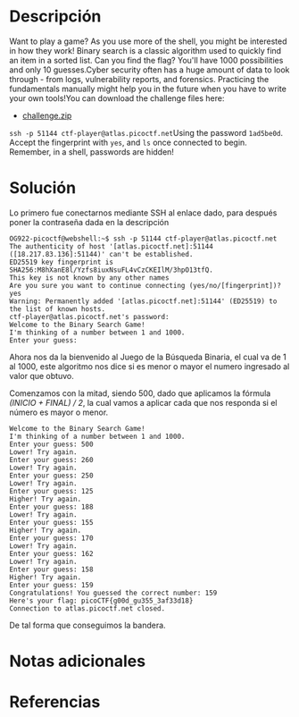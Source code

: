 # **Descripción**

Want to play a game? As you use more of the shell, you might be interested in how they work! Binary search is a classic algorithm used to quickly find an item in a sorted list. Can you find the flag? You'll have 1000 possibilities and only 10 guesses.Cyber security often has a huge amount of data to look through - from logs, vulnerability reports, and forensics. Practicing the fundamentals manually might help you in the future when you have to write your own tools!You can download the challenge files here:

- [challenge.zip](https://artifacts.picoctf.net/c_atlas/5/challenge.zip)

`ssh -p 51144 ctf-player@atlas.picoctf.net`Using the password `1ad5be0d`. Accept the fingerprint with `yes`, and `ls` once connected to begin. Remember, in a shell, passwords are hidden!
# **Solución**

Lo primero fue conectarnos mediante SSH al enlace dado, para después poner la contraseña dada en la descripción

```
OG922-picoctf@webshell:~$ ssh -p 51144 ctf-player@atlas.picoctf.net
The authenticity of host '[atlas.picoctf.net]:51144 ([18.217.83.136]:51144)' can't be established.
ED25519 key fingerprint is SHA256:M8hXanE8l/Yzfs8iuxNsuFL4vCzCKEIlM/3hpO13tfQ.
This key is not known by any other names
Are you sure you want to continue connecting (yes/no/[fingerprint])? yes
Warning: Permanently added '[atlas.picoctf.net]:51144' (ED25519) to the list of known hosts.
ctf-player@atlas.picoctf.net's password: 
Welcome to the Binary Search Game!
I'm thinking of a number between 1 and 1000.
Enter your guess: 
```

Ahora nos da la bienvenido al Juego de la Búsqueda Binaria, el cual va de 1 al 1000, este algoritmo nos dice si es menor o mayor el numero ingresado al valor que obtuvo.

Comenzamos con la mitad, siendo 500, dado que aplicamos la fórmula *(INICIO + FINAL) / 2*, la cual vamos a aplicar cada que nos responda si el número es mayor o menor.

```
Welcome to the Binary Search Game!
I'm thinking of a number between 1 and 1000.
Enter your guess: 500
Lower! Try again.
Enter your guess: 260
Lower! Try again.
Enter your guess: 250
Lower! Try again.
Enter your guess: 125
Higher! Try again.
Enter your guess: 188
Lower! Try again.
Enter your guess: 155
Higher! Try again.
Enter your guess: 170
Lower! Try again.
Enter your guess: 162
Lower! Try again.
Enter your guess: 158
Higher! Try again.
Enter your guess: 159
Congratulations! You guessed the correct number: 159
Here's your flag: picoCTF{g00d_gu355_3af33d18}
Connection to atlas.picoctf.net closed.
```

De tal forma que conseguimos la bandera.
# **Notas adicionales**

# **Referencias**